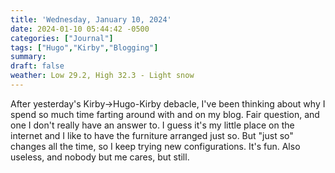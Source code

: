 ```yaml
---
title: 'Wednesday, January 10, 2024'
date: 2024-01-10 05:44:42 -0500
categories: ["Journal"]
tags: ["Hugo","Kirby","Blogging"]
summary: 
draft: false
weather: Low 29.2, High 32.3 - Light snow
---
```


After yesterday's Kirby->Hugo-Kirby debacle, I've been thinking about why I spend so much time farting around with and on my blog. Fair question, and one I don't really have an answer to. I guess it's my little place on the internet and I like to have the furniture arranged just so. But "just so" changes all the time, so I keep trying new configurations. It's fun. Also useless, and nobody but me cares, but still.
